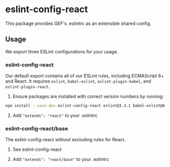 # eslint-config-react

This package provides GEF's .eslintrc as an extensible shared config.

## Usage

We export three ESLint configurations for your usage.

### eslint-config-react

Our default export contains all of our ESLint rules, including ECMAScript 6+ and React. It requires `eslint`, `babel-eslint`, `eslint-plugin-babel`, and `eslint-plugin-react`.

1. Ensure packages are installed with correct version numbers by running:

  ```sh
  npm install --save-dev eslint-config-react eslint@3.3.1 babel-eslint@6.1.2 eslint-plugin-babel@3.3.0 eslint-plugin-react@6.1.1
  ```

2. Add `"extends": "react"` to your .eslintrc

### eslint-config-react/base
The eslint-config-react without excluding rules for React.

1. See eslint-config-react

2. Add `"extends": "react/base"` to your .eslintrc
